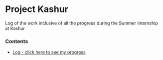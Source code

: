 # Project Kashur

Log of the work inclusive of all the progress during the Summer Internship at Kashur

### Contents

* [Log - click here to see my progress](https://github.com/ashish7zeph/project-kashur/blob/master/log.md)
